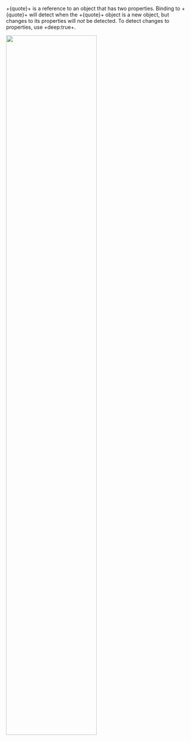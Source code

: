 +{quote}+ is a reference to an object that has two properties. Binding to +{quote}+ will detect when the  +{quote}+ object is a new object, but
changes to its properties will *not* be detected. To detect changes to properties, use +deep:true+.

<img src="resources/images/viewmodels/DeepExplainedJaneAusten.png" width="70%">
